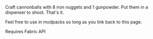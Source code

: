 Craft cannonballs with 8 iron nuggets and 1 gunpowder. Put them in a dispenser to shoot. That's it.

Feel free to use in modpacks so long as you link back to this page.

Requires Fabric API
